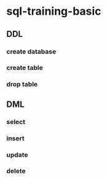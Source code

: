 # sql-training-basic

## DDL

### create database

### create table

### drop table

## DML

### select

### insert

### update

### delete
